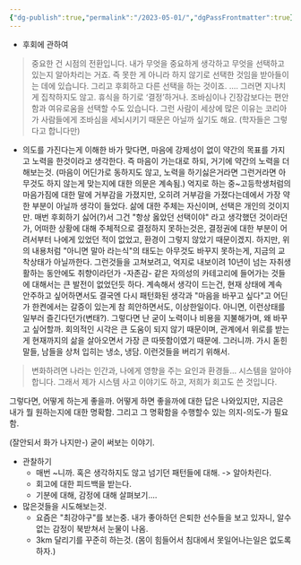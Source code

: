 ```yaml
---
{"dg-publish":true,"permalink":"/2023-05-01/","dgPassFrontmatter":true}
---
```



- 후회에 관하여
> 중요한 건 시점의 전환입니다. 내가 무엇을 중요하게 생각하고 무엇을 선택하고 있는지 알아차리는 거죠. 즉 못한 게 아니라 하지 않기로 선택한 것임을 받아들이는 데에 있습니다. 그리고 후회하고 다른 선택을 하는 것이죠.
> ....
> 그러면 지나치게 집착하지도 않고. 휴식을 하기로 ‘결정’하거나. 조바심이나 긴장감보다는 편안함과 여유로움을 선택할 수도 있습니다. 그런 사람이 세상에 많은 이유는 코리아가 사람들에게 조바심을 세뇌시키기 때문은 아닐까 싶기도 해요. (학자들은 그렇다고 합니다만)
	
  - 의도를 가진다는게 이해한 바가 맞다면, 마음에 강제성이 없이 약간의 목표를 가지고 노력을 한것이라고 생각한다. 즉 마음이 가는대로 하되, 거기에 약간의 노력을 더해보는것. (마음이 어딘가로 동하지도 않고, 노력을 하기싫은거라면 그런거라면 아무것도 하지 않는게 맞는지에 대한 의문은 계속됨.) 억지로 하는 중~고등학생처럼의 마음가짐에 대한 말에 거부감을 가졌지만, 오히려 거부감을 가졌다는데에서 가장 약한 부분이 아닐까 생각이 들었다. 삶에 대한 주체는 자신이며, 선택은 개인의 것이지만. 매번 후회하기 싫어(?)서 그건 "항상 옳았던 선택이야" 라고 생각했던 것이라던가, 어떠한 상황에 대해 주체적으로 결정하지 못하는것은, 결정권에 대한 부분이 어려서부터 나에게 있었던 적이 없었고, 환경이 그렇지 않았기 때문이겠지. 하지만,
	위의 내용처럼 "아니면 말아 라는식"의 태도는 아무것도 바꾸지 못하는게, 지금의 교착상태가 아닐까한다. 그런것들을 고쳐보려고, 억지로 내보이려 10년이 넘는 자취생활하는 동안에도  취향이라던가 -자존감- 같은 자의성의 카테고리에 들어가는 것들에 대해서는 큰 발전이 없었던듯 하다. 계속해서 생각이 드는건, 현재 상태에 계속 안주하고 싶어하면서도 결국엔 다시 패턴화된 생각과 "마음을 바꾸고 싶다"고 어딘가 한켠에서는 갈증이 있는게 참 희안하면서도, 이상한일이다. 아니면, 이런상태를 일부러 즐긴다던가(변태?). 
	그렇다면 난 굳이 노력이나 비용을 지불해가며, 왜 바꾸고 싶어할까. 회의적인 시각은 큰 도움이 되지 않기 때문이며, 관계에서 위로를 받는게 현재까지의 삶을 살아오면서 가장 큰 따뜻함이였기 때문에. 그러니까. 가시 돋힌 말들, 남들을 상처 입히는 냉소, 냉담. 이런것들을 버리기 위해서.

>   변화하려면 나라는 인간과, 나에게 영향을 주는 요인과 환경들… 시스템을 알아야 합니다. 그래서 제가 시스템 사고 이야기도 하고, 저희가 회고도 쓴 것입니다.

 그렇다면, 어떻게 하는게 좋을까.
 어떻게 하면 좋을까에 대한 답은 나와있지만, 지금은 내가 뭘 원하는지에 대한 명확함.
 그리고 그 명확함을 수행할수 있는 의지-의도-가 필요함.

(잘안되서 화가 나지만-) 굳이 써보는 이야기.
- 관찰하기
	- 매번 ~니까. 혹은 생각하지도 않고 넘기던 패턴들에 대해. -> 알아차린다.
	- 회고에 대한 피드백을 받는다.
	- 기분에 대해, 감정에 대해 살펴보기....
- 많은것들을 시도해보는것.
	- 요즘은 "최강야구"를 보는중.
	  내가 좋아하던 은퇴한 선수들을 보고 있자니, 알수없는 감정이 북받쳐서 눈물이 나옴.
	- 3km 달리기를 꾸준히 하는것. (몸이 힘들어서 침대에서 못일어나는일은 없도록 하자.)